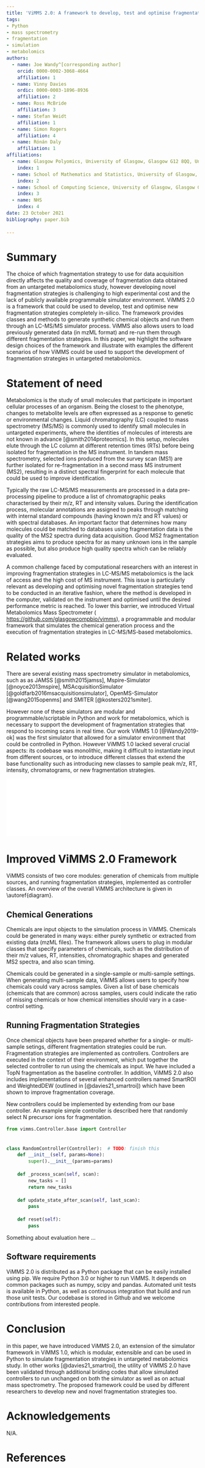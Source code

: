 ```yaml
---
title: 'ViMMS 2.0: A framework to develop, test and optimise fragmentation strategies in LC-MS metabolomics.' 
tags:
- Python
- mass spectrometry
- fragmentation
- simulation
- metabolomics 
authors:
  - name: Joe Wandy^[corresponding author]
    orcid: 0000-0002-3068-4664 
    affiliation: 1
  - name: Vinny Davies 
    ordic: 0000-0003-1896-8936 
    affiliation: 2
  - name: Ross McBride 
    affiliation: 3
  - name: Stefan Weidt 
    affiliation: 1
  - name: Simon Rogers 
    affiliation: 4
  - name: Rónán Daly
    affiliation: 1 
affiliations:
  - name: Glasgow Polyomics, University of Glasgow, Glasgow G12 8QQ, United Kingdom 
    index: 1
  - name: School of Mathematics and Statistics, University of Glasgow, Glasgow G12 8QQ, United Kingdom 
    index: 2
  - name: School of Computing Science, University of Glasgow, Glasgow G12 8QQ, United Kingdom 
    index: 3
  - name: NHS 
    index: 4 
date: 23 October 2021 
bibliography: paper.bib

---
```


# Summary

The choice of which fragmentation strategy to use for data acquisition directly affects the quality and coverage of
fragmentation data obtained from an untargeted metabolomics study, however developing novel fragmentation strategies is
challenging to high experimental cost and the lack of publicly available programmable simulator environment. ViMMS 2.0
is a framework that could be used to develop, test and optimise new fragmentation strategies completely in-silico. The
framework provides classes and methods to generate synthetic chemical objects and run them through an LC-MS/MS simulator
process. ViMMS also allows users to load previously generated data (in mzML format) and re-run them through different
fragmentation strategies. In this paper, we highlight the software design choices of the framework and illustrate with
examples the different scenarios of how ViMMS could be used to support the development of fragmentation strategies in
untargeted metabolomics.

# Statement of need

Metabolomics is the study of small molecules that participate in important cellular processes of an organism. Being the
closest to the phenotype, changes to metabolite levels are often expressed as a response to genetic or environmental
changes. Liquid chromatography (LC) coupled to mass spectrometry (MS/MS) is commonly used to identify small molecules in
untargeted experiments, where the identities of molecules of interests are not known in advance
[@smith2014proteomics]. In this setup, molecules elute through the LC column at different retention times (RTs)
before being isolated for fragmentation in the MS instrument. In tandem mass spectrometry, selected ions produced from
the survey scan (MS1) are further isolated for re-fragmentation in a second mass MS instrument (MS2), resulting in a
distinct spectral fingerprint for each molecule that could be used to improve identification.

Typically the raw LC-MS/MS measurements are processed in a data pre-processing pipeline to produce a list of
chromatographic peaks characterised by their m/z, RT and intensity values. During the identification process, molecular
annotations are assigned to peaks through matching with internal standard compounds (having known m/z and RT values) or
with spectral databases. An important factor that determines how many molecules could be matched to databases using
fragmentation data is the quality of the MS2 spectra during data acquisition. Good MS2 fragmentation strategies aims to
produce spectra for as many unknown ions in the sample as possible, but also produce high quality spectra which can be
reliably evaluated.

A common challenge faced by computational researchers with an interest in improving fragmentation strategies in LC-MS/MS
metabolomics is the lack of access and the high cost of MS instrument. This issue is particularly relevant as developing
and optimising novel fragmentation strategies tend to be conducted in an iterative fashion, where the method is
developed in the computer, validated on the instrument and optimised until the desired performance metric is reached. To
lower this barrier, we introduced Virtual Metabolomics Mass Spectrometer (
https://github.com/glasgowcompbio/vimms), a programmable and modular framework that simulates the chemical generation
process and the execution of fragmentation strategies in LC-MS/MS-based metabolomics.

# Related works

There are several existing mass spectrometry simulator in metabolomics, such as as JAMSS [@smith2015jamss],
Mspire-Simulator [@noyce2013mspire], MSAcquisitionSimulator [@goldfarb2016msacquisitionsimulator],
OpenMS-Simulator [@wang2015openms] and SMITER [@kosters2021smiter].

However none of these simulators are modular and programmable/scriptable in Python and work for metabolomics, which is
necessary to support the development of fragmentation strategies that respond to incoming scans in real time. Our work
ViMMS 1.0 [@Wandy2019-ok] was the first simulator that allowed for a simulator environment that could be controlled in
Python. However ViMMS 1.0 lacked several crucial aspects: its codebase was monolithic, making it difficult to
instantiate input from different sources, or to introduce different classes that extend the base functionality such as
introducing new classes to sample peak m/z, RT, intensity, chromatograms, or new fragmentation strategies.

![Overall ViMMS System Architecture, Data Flow, and Use Cases.\label{diagram}](figure.pdf)

# Improved ViMMS 2.0 Framework

ViMMS consists of two core modules: generation of chemicals from multiple sources, and running fragmentation strategies,
implemented as controller classes. An overview of the overall ViMMS architecture is given in \autoref{diagram}.

## Chemical Generations

Chemicals are input objects to the simulation process in ViMMS. Chemicals could be generated in many ways: either purely
synthetic or extracted from existing data (mzML files). The framework allows users to plug in modular classes that
specify parameters of chemicals, such as the distribution of their m/z values, RT, intensities, chromatographic shapes
and generated MS2 spectra, and also scan timing.

Chemicals could be generated in a single-sample or multi-sample settings. When generating multi-sample data, ViMMS
allows users to specify how chemicals could vary across samples. Given a list of base chemicals (chemicals that are
common) across samples, users could indicate the ratio of missing chemicals or how chemical intensities should vary in a
case-control setting.

## Running Fragmentation Strategies

Once chemical objects have been prepared whether for a single- or multi-sample setings, different fragmentation
strategies could be run. Fragmentation strategies are implemented as controllers. Controllers are executed in the
context of their environment, which put together the selected controller to run using the chemicals as input. We have
included a TopN fragmentation as the baseline controller. In addition, ViMMS 2.0 also includes implementations of
several enhanced controllers named SmartROI and WeightedDEW (outlined in [@davies21_smartroi]) which have been shown to
improve fragmentation coverage.

New controllers could be implemented by extending from our base controller. An example simple controller is described
here that randomly select N precursor ions for fragmentation.

```python
from vimms.Controller.base import Controller


class RandomController(Controller):  # TODO: finish this
    def __init__(self, params=None):
        super().__init__(params=params)

    def _process_scan(self, scan):
        new_tasks = []
        return new_tasks

    def update_state_after_scan(self, last_scan):
        pass

    def reset(self):
        pass
```

Something about evaluation here ...

## Software requirements

ViMMS 2.0 is distributed as a Python package that can be easily installed using pip. We require Python 3.0 or higher to
run ViMMS. It depends on common packages such as numpy, scipy and pandas. Automated unit tests is available in Python,
as well as continuous integration that build and run those unit tests. Our codebase is stored in Github and we welcome
contributions from interested people.

# Conclusion

in this paper, we have introduced ViMMS 2.0, an extension of the simulator framework in ViMMS 1.0, which is modular,
extensible and can be used in Python to simulate fragmentation strategies in untargeted metabolomics study. In other
works [@davies21_smartroi], the utility of ViMMS 2.0 have been validated through additional briding codes that allow
simulated controllers to run unchanged on both the simulator as well as on actual mass spectrometry. The proposed framework
could be used by different researchers to develop new and novel fragmentation strategies too.

# Acknowledgements

N/A.

# References
